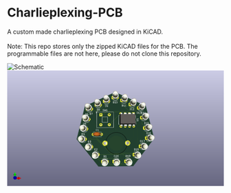 # Charlieplexing-PCB

A custom made charlieplexing PCB designed in KiCAD.
<br/><br/>
Note: This repo stores only the zipped KiCAD files for the PCB. The programmable files are not here, please do not clone this repository.

![Schematic](https://github.com/user-attachments/assets/318ef3f0-5f98-493a-8e4e-481debb1a271)
![PCB Footprint](CharlieplexerPCB_3DView_Front.png)
